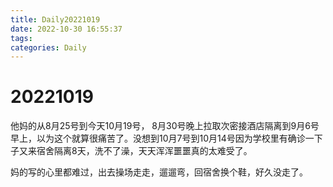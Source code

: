 ```yaml
---
title: Daily20221019
date: 2022-10-30 16:55:37
tags:
categories: Daily
---
```

# 20221019
他妈的从8月25号到今天10月19号，
8月30号晚上拉取次密接酒店隔离到9月6号早上，以为这个就算很痛苦了。没想到10月7号到10月14号因为学校里有确诊一下子又来宿舍隔离8天，洗不了澡，天天浑浑噩噩真的太难受了。

妈的写的心里都难过，出去操场走走，遛遛弯，回宿舍换个鞋，好久没走了。